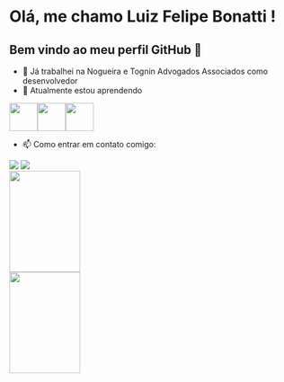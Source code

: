 # Olá, me chamo Luiz Felipe Bonatti ! 
## Bem vindo ao meu perfil GitHub 👋

- 🔭 Já trabalhei na Nogueira e Tognin Advogados Associados como desenvolvedor
- 🌱 Atualmente estou aprendendo

<img height="50" width="50" src="https://cdn.jsdelivr.net/gh/devicons/devicon/icons/nodejs/nodejs-original-wordmark.svg" /><img height="50" width="50" src="https://cdn.jsdelivr.net/gh/devicons/devicon/icons/vuejs/vuejs-original-wordmark.svg" /><img height="50" width="50" src="https://cdn.jsdelivr.net/gh/devicons/devicon/icons/typescript/typescript-original.svg" />
- 📫 Como entrar em contato comigo:
<div>
<a href="https://www.instagram.com/bonatti_04/" target="_blank"><img src="https://img.shields.io/badge/-Instagram-%23E4405F?style=for-the-badge&logo=instagram&logoColor=white" target="_blank"></a>
<a href="https://www.linkedin.com/in/luizfelipebonatti" target="_blank"><img src="https://img.shields.io/badge/-LinkedIn-%230077B5?style=for-the-badge&logo=linkedin&logoColor=white" target="_blank"></a>   
</div>

<div>
<a href="https://github.com/seu-usuário-aqui">
<img height="180em" width="50%" src="https://github-readme-stats.vercel.app/api/top-langs/?username=bonatti04&layout=compact&langs_count=7&theme=dracula"/>
<img height="180em" width="50%" src="https://github-readme-stats.vercel.app/api?username=bonatti04&show_icons=true&theme=dracula&include_all_commits=true&count_private=true"/>
</div>
